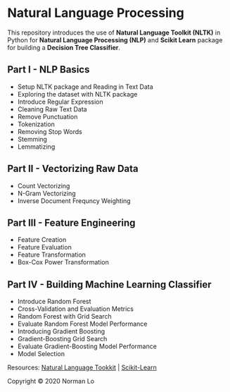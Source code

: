 # Natural Language Processing
This repository introduces the use of **Natural Language Toolkit (NLTK)** in Python for **Natural Language Processing (NLP)** and **Scikit Learn** package for building a **Decision Tree Classifier**.

## Part I - NLP Basics
- Setup NLTK package and Reading in Text Data
- Exploring the dataset with NLTK package
- Introduce Regular Expression
- Cleaning Raw Text Data
- Remove Punctuation
- Tokenization
- Removing Stop Words
- Stemming
- Lemmatizing

## Part II - Vectorizing Raw Data
- Count Vectorizing
- N-Gram Vectorizing
- Inverse Document Frequncy Weighting

## Part III - Feature Engineering
- Feature Creation
- Feature Evaluation
- Feature Transformation
- Box-Cox Power Transformation

## Part IV - Building Machine Learning Classifier
- Introduce Random Forest
- Cross-Validation and Evaluation Metrics
- Random Forest with Grid Search
- Evaluate Random Forest Model Performance
- Introducing Gradient Boosting
- Gradient-Boosting Grid Search
- Evaluate Gradient-Boosting Model Performance
- Model Selection

Resources:   [Natural Language Tookkit](https://www.nltk.org/)   |   [Scikit-Learn](https://scikit-learn.org/stable/)

Copyright © 2020 Norman Lo
